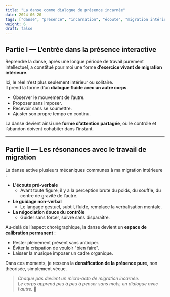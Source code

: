 ```yaml
---
title: "La danse comme dialogue de présence incarnée"
date: 2024-06-20
tags: ["danse", "présence", "incarnation", "écoute", "migration intérieure"]
weight: 6
draft: false
---
```



## Partie I — L’entrée dans la présence interactive

Reprendre la danse, après une longue période de travail purement intellectuel, a constitué pour moi une forme **d’exercice vivant de migration intérieure**.

Ici, le réel n’est plus seulement intérieur ou solitaire.  
Il prend la forme d’un **dialogue fluide avec un autre corps**.

- Observer le mouvement de l’autre.
- Proposer sans imposer.
- Recevoir sans se soumettre.
- Ajuster son propre tempo en continu.

La danse devient ainsi une **forme d’attention partagée**, où le contrôle et l’abandon doivent cohabiter dans l’instant.

---

## Partie II — Les résonances avec le travail de migration

La danse active plusieurs mécaniques communes à ma migration intérieure :

- **L'écoute pré-verbale**  
   - Avant toute figure, il y a la perception brute du poids, du souffle, du centre de gravité de l’autre.
- **Le guidage non-verbal**  
   - Le langage gestuel, subtil, fluide, remplace la verbalisation mentale.
- **La négociation douce du contrôle**  
   - Guider sans forcer, suivre sans disparaître.

Au-delà de l’aspect chorégraphique, la danse devient un **espace de calibration permanent** :

- Rester pleinement présent sans anticiper.
- Éviter la crispation de vouloir "bien faire".
- Laisser la musique imposer un cadre organique.

Dans ces moments, je ressens la **densification de la présence pure**, non théorisée, simplement vécue.

> *Chaque pas devient un micro-acte de migration incarnée.  
Le corps apprend peu à peu à penser sans mots, en dialogue avec l'autre.* 🪷